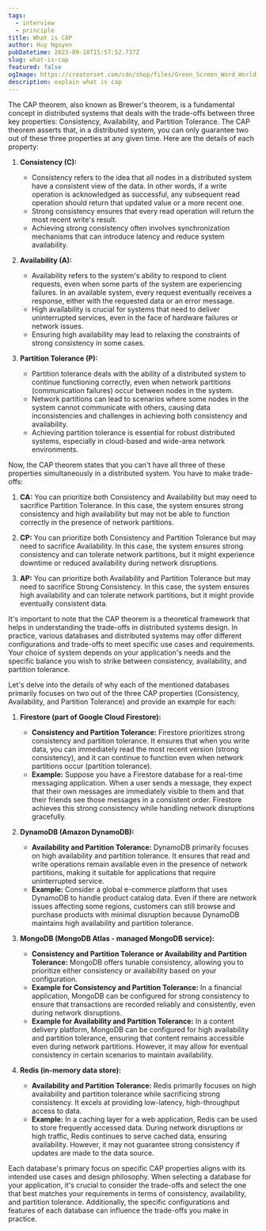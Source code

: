 ```yaml
---
tags:
  - interview
  - principle
title: What is CAP
author: Huy Nguyen
pubDatetime: 2023-09-18T15:57:52.737Z
slug: what-is-cap
featured: false
ogImage: https://creatorset.com/cdn/shop/files/Green_Screen_Word_World_Duck_saying_CAP_meme_1_-0_1920x.jpg?v=1729857071
description: explain what is cap
---
```


The CAP theorem, also known as Brewer's theorem, is a fundamental concept in distributed systems that deals with the trade-offs between three key properties: Consistency, Availability, and Partition Tolerance. The CAP theorem asserts that, in a distributed system, you can only guarantee two out of these three properties at any given time. Here are the details of each property:

1. **Consistency (C):**

   - Consistency refers to the idea that all nodes in a distributed system have a consistent view of the data. In other words, if a write operation is acknowledged as successful, any subsequent read operation should return that updated value or a more recent one.
   - Strong consistency ensures that every read operation will return the most recent write's result.
   - Achieving strong consistency often involves synchronization mechanisms that can introduce latency and reduce system availability.

2. **Availability (A):**

   - Availability refers to the system's ability to respond to client requests, even when some parts of the system are experiencing failures. In an available system, every request eventually receives a response, either with the requested data or an error message.
   - High availability is crucial for systems that need to deliver uninterrupted services, even in the face of hardware failures or network issues.
   - Ensuring high availability may lead to relaxing the constraints of strong consistency in some cases.

3. **Partition Tolerance (P):**
   - Partition tolerance deals with the ability of a distributed system to continue functioning correctly, even when network partitions (communication failures) occur between nodes in the system.
   - Network partitions can lead to scenarios where some nodes in the system cannot communicate with others, causing data inconsistencies and challenges in achieving both consistency and availability.
   - Achieving partition tolerance is essential for robust distributed systems, especially in cloud-based and wide-area network environments.

Now, the CAP theorem states that you can't have all three of these properties simultaneously in a distributed system. You have to make trade-offs:

1. **CA:** You can prioritize both Consistency and Availability but may need to sacrifice Partition Tolerance. In this case, the system ensures strong consistency and high availability but may not be able to function correctly in the presence of network partitions.

2. **CP:** You can prioritize both Consistency and Partition Tolerance but may need to sacrifice Availability. In this case, the system ensures strong consistency and can tolerate network partitions, but it might experience downtime or reduced availability during network disruptions.

3. **AP:** You can prioritize both Availability and Partition Tolerance but may need to sacrifice Strong Consistency. In this case, the system ensures high availability and can tolerate network partitions, but it might provide eventually consistent data.

It's important to note that the CAP theorem is a theoretical framework that helps in understanding the trade-offs in distributed systems design. In practice, various databases and distributed systems may offer different configurations and trade-offs to meet specific use cases and requirements. Your choice of system depends on your application's needs and the specific balance you wish to strike between consistency, availability, and partition tolerance.

Let's delve into the details of why each of the mentioned databases primarily focuses on two out of the three CAP properties (Consistency, Availability, and Partition Tolerance) and provide an example for each:

1. **Firestore (part of Google Cloud Firestore):**

   - **Consistency and Partition Tolerance:** Firestore prioritizes strong consistency and partition tolerance. It ensures that when you write data, you can immediately read the most recent version (strong consistency), and it can continue to function even when network partitions occur (partition tolerance).
   - **Example:** Suppose you have a Firestore database for a real-time messaging application. When a user sends a message, they expect that their own messages are immediately visible to them and that their friends see those messages in a consistent order. Firestore achieves this strong consistency while handling network disruptions gracefully.

2. **DynamoDB (Amazon DynamoDB):**

   - **Availability and Partition Tolerance:** DynamoDB primarily focuses on high availability and partition tolerance. It ensures that read and write operations remain available even in the presence of network partitions, making it suitable for applications that require uninterrupted service.
   - **Example:** Consider a global e-commerce platform that uses DynamoDB to handle product catalog data. Even if there are network issues affecting some regions, customers can still browse and purchase products with minimal disruption because DynamoDB maintains high availability and partition tolerance.

3. **MongoDB (MongoDB Atlas - managed MongoDB service):**

   - **Consistency and Partition Tolerance or Availability and Partition Tolerance:** MongoDB offers tunable consistency, allowing you to prioritize either consistency or availability based on your configuration.
   - **Example for Consistency and Partition Tolerance:** In a financial application, MongoDB can be configured for strong consistency to ensure that transactions are recorded reliably and consistently, even during network disruptions.
   - **Example for Availability and Partition Tolerance:** In a content delivery platform, MongoDB can be configured for high availability and partition tolerance, ensuring that content remains accessible even during network partitions. However, it may allow for eventual consistency in certain scenarios to maintain availability.

4. **Redis (in-memory data store):**
   - **Availability and Partition Tolerance:** Redis primarily focuses on high availability and partition tolerance while sacrificing strong consistency. It excels at providing low-latency, high-throughput access to data.
   - **Example:** In a caching layer for a web application, Redis can be used to store frequently accessed data. During network disruptions or high traffic, Redis continues to serve cached data, ensuring availability. However, it may not guarantee strong consistency if updates are made to the data source.

Each database's primary focus on specific CAP properties aligns with its intended use cases and design philosophy. When selecting a database for your application, it's crucial to consider the trade-offs and select the one that best matches your requirements in terms of consistency, availability, and partition tolerance. Additionally, the specific configurations and features of each database can influence the trade-offs you make in practice.
